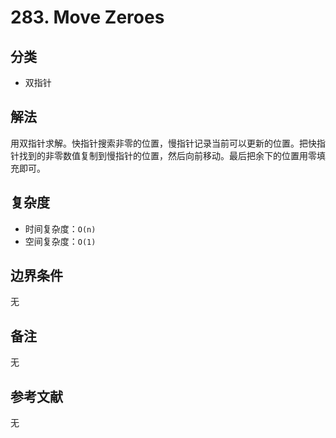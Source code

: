 # 283. Move Zeroes

## 分类
* 双指针

## 解法
用双指针求解。快指针搜索非零的位置，慢指针记录当前可以更新的位置。把快指针找到的非零数值复制到慢指针的位置，然后向前移动。最后把余下的位置用零填充即可。

## 复杂度
* 时间复杂度：`O(n)`
* 空间复杂度：`O(1)`

## 边界条件
无

## 备注
无

## 参考文献
无
